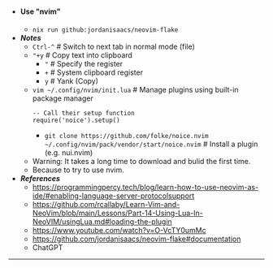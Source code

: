 - #### Use "nvim"
    - `nix run github:jordanisaacs/neovim-flake`
- ***Notes***
    - `Ctrl-^` # Switch to next tab in normal mode (file)
    - `"+y` # Copy text into clipboard
        - `"` # Specify the register
        - `+` # System clipboard register
        - `y` # Yank (Copy)
    - `vim ~/.config/nvim/init.lua` # Manage plugins using built-in package manager
      ```
      -- Call their setup function
      require('noice').setup()
      ```
        - `git clone https://github.com/folke/noice.nvim ~/.config/nvim/pack/vendor/start/noice.nvim` # Install a plugin (e.g. nui.nvim)
    - Warning: It takes a long time to download and bulid the first time.
    - Because to try to use nvim.
- ***References***
    - https://programmingpercy.tech/blog/learn-how-to-use-neovim-as-ide/#enabling-language-server-protocolsupport
    - https://github.com/rcallaby/Learn-Vim-and-NeoVim/blob/main/Lessons/Part-14-Using-Lua-In-NeoVIM/usingLua.md#loading-the-plugin
    - https://www.youtube.com/watch?v=O-VcTY0umMc
    - https://github.com/jordanisaacs/neovim-flake#documentation
    - ChatGPT
- ---
